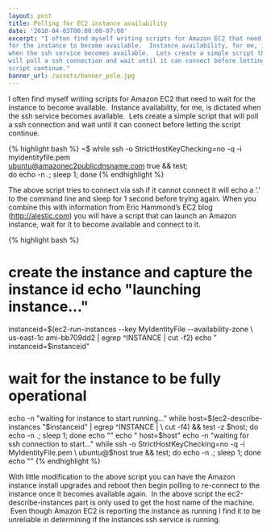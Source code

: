 ```yaml
---
layout: post
title: Polling for EC2 instance availability
date: '2010-04-03T00:00:00-07:00'
excerpt: "I often find myself writing scripts for Amazon EC2 that need to wait 
for the instance to become available.  Instance availability, for me, is dictated 
when the ssh service becomes available.  Lets create a simple script that 
will poll a ssh connection and wait until it can connect before letting the 
script continue."
banner_url: /assets/banner_pole.jpg
---
```


I often find myself writing scripts for Amazon EC2 that need to wait for the 
instance to become available.  Instance availability, for me, is dictated 
when the ssh service becomes available.  Lets create a simple script that 
will poll a ssh connection and wait until it can connect before letting the 
script continue.

{% highlight bash %}
~$ while ssh -o StrictHostKeyChecking=no -q -i myidentityfile.pem \
       ubuntu@amazonec2publicdnsname.com true && test; \
       do echo -n .; sleep 1; done
{% endhighlight %}

The above script tries to connect via ssh if it cannot connect it will echo 
a ‘.’ to the command line and sleep for 1 second before trying again. When 
you combine this with information from Eric Hammond’s EC2 blog 
(http://alestic.com) you will have a script that can launch an Amazon 
instance, wait for it to become available and connect to it.

{% highlight bash %}
# create the instance and capture the instance id echo "launching instance..."
instanceid=$(ec2-run-instances --key MyIdentityFile --availability-zone \
us-east-1c ami-bb709dd2 | egrep ^INSTANCE | cut -f2) echo " instanceid=$instanceid"

# wait for the instance to be fully operational
echo -n "waiting for instance to start running..." 
while host=$(ec2-describe-instances "$instanceid" | egrep ^INSTANCE | \ 
cut -f4) && test -z $host; do echo -n .; sleep 1; done echo "" echo " host=$host" 
echo -n "waiting for ssh connection to start..." 
while ssh -o StrictHostKeyChecking=no -q -i MyIdentityFile.pem \ 
ubuntu@$host true && test; do echo -n .; sleep 1; done echo ""
{% endhighlight %}

With little modification to the above script you can have the Amazon 
instance install upgrades and reboot then begin polling to re-connect to 
the instance once it becomes available again.  In the above script the 
ec2-describe-instances part is only used to get the host name of the 
machine.  Even though Amazon EC2 is reporting the instance as running I 
find it to be unreliable in determining if the instances ssh service 
is running.
